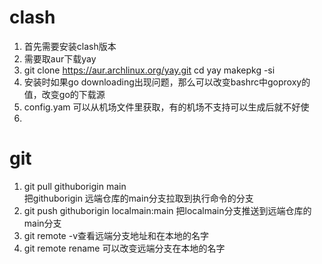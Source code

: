 # clash
1. 首先需要安装clash版本
2. 需要取aur下载yay
3. git clone https://aur.archlinux.org/yay.git
   cd yay
   makepkg -si
4. 安装时如果go
   downloading出现问题，那么可以改变bashrc中goproxy的值，改变go的下载源
5. config.yam 可以从机场文件里获取，有的机场不支持可以生成后就不好使
6. 

# git
1. git pull githuborigin main  
把githuborigin 远端仓库的main分支拉取到执行命令的分支
2. git push githuborigin localmain:main
把localmain分支推送到远端仓库的main分支
3. git remote -v查看远端分支地址和在本地的名字
4. git remote rename 可以改变远端分支在本地的名字

